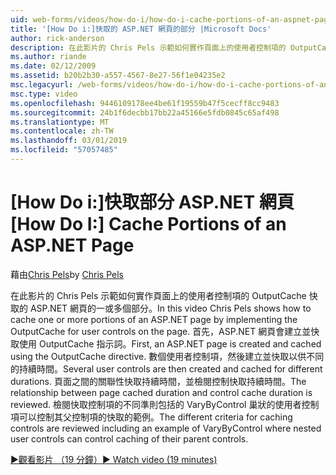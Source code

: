```yaml
---
uid: web-forms/videos/how-do-i/how-do-i-cache-portions-of-an-aspnet-page
title: '[How Do i:]快取的 ASP.NET 網頁的部分 |Microsoft Docs'
author: rick-anderson
description: 在此影片的 Chris Pels 示範如何實作頁面上的使用者控制項的 OutputCache 快取的 ASP.NET 網頁的一或多個部分。 首先，...
ms.author: riande
ms.date: 02/12/2009
ms.assetid: b20b2b30-a557-4567-8e27-56f1e04235e2
msc.legacyurl: /web-forms/videos/how-do-i/how-do-i-cache-portions-of-an-aspnet-page
msc.type: video
ms.openlocfilehash: 9446109178ee4be61f19559b47f5cecff8cc9483
ms.sourcegitcommit: 24b1f6decbb17bb22a45166e5fdb0845c65af498
ms.translationtype: MT
ms.contentlocale: zh-TW
ms.lasthandoff: 03/01/2019
ms.locfileid: "57057485"
---
```

<a name="how-do-i-cache-portions-of-an-aspnet-page"></a><span data-ttu-id="4fae5-104">[How Do i:]快取部分 ASP.NET 網頁</span><span class="sxs-lookup"><span data-stu-id="4fae5-104">[How Do I:] Cache Portions of an ASP.NET Page</span></span>
====================
<span data-ttu-id="4fae5-105">藉由[Chris Pels](https://twitter.com/chrispels)</span><span class="sxs-lookup"><span data-stu-id="4fae5-105">by [Chris Pels](https://twitter.com/chrispels)</span></span>

<span data-ttu-id="4fae5-106">在此影片的 Chris Pels 示範如何實作頁面上的使用者控制項的 OutputCache 快取的 ASP.NET 網頁的一或多個部分。</span><span class="sxs-lookup"><span data-stu-id="4fae5-106">In this video Chris Pels shows how to cache one or more portions of an ASP.NET page by implementing the OutputCache for user controls on the page.</span></span> <span data-ttu-id="4fae5-107">首先，ASP.NET 網頁會建立並快取使用 OutputCache 指示詞。</span><span class="sxs-lookup"><span data-stu-id="4fae5-107">First, an ASP.NET page is created and cached using the OutputCache directive.</span></span> <span data-ttu-id="4fae5-108">數個使用者控制項，然後建立並快取以供不同的持續時間。</span><span class="sxs-lookup"><span data-stu-id="4fae5-108">Several user controls are then created and cached for different durations.</span></span> <span data-ttu-id="4fae5-109">頁面之間的關聯性快取持續時間，並檢閱控制快取持續時間。</span><span class="sxs-lookup"><span data-stu-id="4fae5-109">The relationship between page cached duration and control cache duration is reviewed.</span></span> <span data-ttu-id="4fae5-110">檢閱快取控制項的不同準則包括的 VaryByControl 巢狀的使用者控制項可以控制其父控制項的快取的範例。</span><span class="sxs-lookup"><span data-stu-id="4fae5-110">The different criteria for caching controls are reviewed including an example of VaryByControl where nested user controls can control caching of their parent controls.</span></span>

[<span data-ttu-id="4fae5-111">&#9654;觀看影片 （19 分鐘）</span><span class="sxs-lookup"><span data-stu-id="4fae5-111">&#9654; Watch video (19 minutes)</span></span>](https://channel9.msdn.com/Blogs/ASP-NET-Site-Videos/how-do-i-cache-portions-of-an-aspnet-page)
